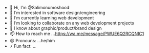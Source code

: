 - 👋 Hi, I’m @Salimonumoshood
- 👀 I’m interested in software design/engineering
- 🌱 I’m currently learning web development
- 💞️ I’m looking to collaborate on any web development projects
- 💞️  I know about graphic/product/brand design
- 📫 How to reach me ...https://wa.me/message/PWUE6Q2RCQNIC1
- 😄 Pronouns: ...he/him
- ⚡ Fun fact: ...

<!---
Salimonumoshood/Salimonumoshood is a ✨ special ✨ repository because its `README.md` (this file) appears on your GitHub profile.
You can click the Preview link to take a look at your changes.
--->
